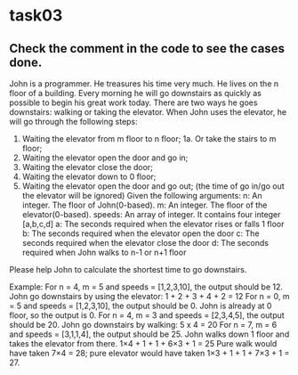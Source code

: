# task03
## Check the comment in the code to see the cases done.
John is a programmer. He treasures his time very much. He lives on
the n floor of a building. Every morning he will go downstairs as quickly as
possible to begin his great work today. There are two ways he goes
downstairs: walking or taking the elevator. When John uses the elevator, he
will go through the following steps:
1. Waiting the elevator from m floor to n floor;
1a. Or take the stairs to m floor;
2. Waiting the elevator open the door and go in;
3. Waiting the elevator close the door;
4. Waiting the elevator down to 0 floor;
5. Waiting the elevator open the door and go out;
(the time of go in/go out the elevator will be ignored)
Given the following arguments:
n: An integer. The floor of John(0-based).
m: An integer. The floor of the elevator(0-based).
speeds: An array of integer. It contains four integer [a,b,c,d]
a: The seconds required when the elevator rises or falls 1 floor
b: The seconds required when the elevator open the door
c: The seconds required when the elevator close the door
d: The seconds required when John walks to n-1 or n+1 floor

Please help John to calculate the shortest time to go downstairs.

Example:
For n = 4, m = 5 and speeds = [1,2,3,10], the output should be 12.
John go downstairs by using the elevator:
1 + 2 + 3 + 4 + 2 = 12
For n = 0, m = 5 and speeds = [1,2,3,10], the output should be 0.
John is already at 0 floor, so the output is 0.
For n = 4, m = 3 and speeds = [2,3,4,5], the output should be 20.
John go downstairs by walking:
5 x 4 = 20
For n = 7, m = 6 and speeds = [3,1,1,4], the output should be 25.
John walks down 1 floor and takes the elevator from there.
1×4 + 1 + 1 + 6×3 + 1 = 25
Pure walk would have taken 7×4 = 28; pure elevator would have taken 1×3 +
1 + 1 + 7×3 + 1 = 27.

